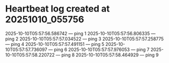 # Heartbeat log created at 20251010_055756
2025-10-10T05:57:56.586742 — ping 1
2025-10-10T05:57:56.806335 — ping 2
2025-10-10T05:57:57.034522 — ping 3
2025-10-10T05:57:57.258775 — ping 4
2025-10-10T05:57:57.491151 — ping 5
2025-10-10T05:57:57.736097 — ping 6
2025-10-10T05:57:57.976053 — ping 7
2025-10-10T05:57:58.220722 — ping 8
2025-10-10T05:57:58.464929 — ping 9
